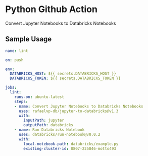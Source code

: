 # Python Github Action

Convert Jupyter Notebooks to Databricks Notebooks

## Sample Usage

```yaml
name: lint

on: push

env:
  DATABRICKS_HOST: ${{ secrets.DATABRICKS_HOST }}
  DATABRICKS_TOKEN: ${{ secrets.DATABRICKS_TOKEN }}

jobs:
  lint:
    runs-on: ubuntu-latest
    steps:
    - name: Convert Jupyter Notebooks to Databricks Notebooks
      uses: rafaelvp-db/jupyter-to-databricks@v1.3
      with:
        inputPath: jupyter
        outputPath: databricks
    - name: Run Databricks Notebook
      uses: databricks/run-notebook@v0.0.2
      with:
        local-notebook-path: databricks/example.py
        existing-cluster-id: 0807-225846-motto493


```
